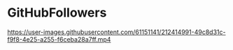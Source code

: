 # GitHubFollowers


https://user-images.githubusercontent.com/61151141/212414991-49c8d31c-f9f8-4e25-a255-f6ceba28a7ff.mp4


